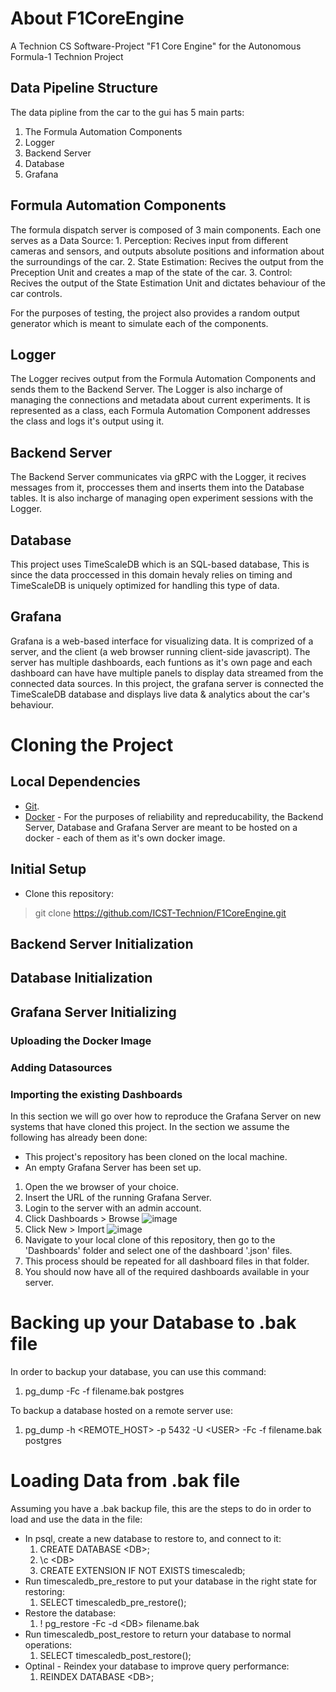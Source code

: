 # About F1CoreEngine
A Technion CS Software-Project "F1 Core Engine" for the Autonomous Formula-1 Technion Project

## Data Pipeline Structure
  The data pipline from the car to the gui has 5 main parts:
  1. The Formula Automation Components
  2. Logger
  3. Backend Server
  4. Database
  5. Grafana

## Formula Automation Components
  The formula dispatch server is composed of 3 main components. Each one serves as a Data Source:
    1. Perception: Recives input from different cameras and sensors, and outputs absolute positions
      and information about the surroundings of the car.
    2. State Estimation: Recives the output from the Preception Unit and creates a map
      of the state of the car.
    3. Control: Recives the output of the State Estimation Unit and dictates behaviour
      of the car controls.

  For the purposes of testing, the project also provides a random output generator
  which is meant to simulate each of the components.

## Logger
  The Logger recives output from the Formula Automation Components and
    sends them to the Backend Server.
  The Logger is also incharge of managing the connections and metadata
    about current experiments.
  It is represented as a class, each Formula Automation Component
    addresses the class and logs it's output using it.
  
## Backend Server
  The Backend Server communicates via gRPC with the Logger,
    it recives messages from it, proccesses them and inserts them into
    the Database tables. It is also incharge of managing open experiment sessions with the Logger.

## Database
  This project uses TimeScaleDB which is an SQL-based database,
  This is since the data proccessed in this domain hevaly relies
    on timing and TimeScaleDB is uniquely optimized for handling this type of data.

## Grafana
  Grafana is a web-based interface for visualizing data.
  It is comprized of a server, and the client (a web browser running client-side javascript).
  The server has multiple dashboards, each funtions as it's own page 
  and each dashboard can have have multiple panels to display data streamed from the connected data sources.
  In this project, the grafana server is connected the TimeScaleDB database and displays
  live data & analytics about the car's behaviour.

# Cloning the Project
## Local Dependencies
  * [Git](https://git-scm.com/book/en/v2/Getting-Started-Installing-Git).
  * [Docker](https://docs.docker.com/get-docker/) - For the purposes of reliability and repreducability,
    the Backend Server, Database and Grafana Server are meant to be 
    hosted on a docker - each of them as it's own docker image.
    <!-- Python ? -->

## Initial Setup
* Clone this repository:
> git clone https://github.com/ICST-Technion/F1CoreEngine.git

## Backend Server Initialization

## Database Initialization

## Grafana Server Initializing
### Uploading the Docker Image

### Adding Datasources

### Importing the existing Dashboards
In this section we will go over how to reproduce the Grafana Server on new systems
that have cloned this project. In the section we assume the following has already been done:
* This project's repository has been cloned on the local machine. 
* An empty Grafana Server has been set up.

1. Open the we browser of your choice.
2. Insert the URL of the running Grafana Server.
3. Login to the server with an admin account.
4. Click Dashboards > Browse ![image](https://user-images.githubusercontent.com/62563844/212919902-6475ecf9-a7cb-4698-aa92-495637d25b4a.png)
5. Click New > Import ![image](https://user-images.githubusercontent.com/62563844/212920167-79e7b251-f6f9-49a7-b7c0-b06da67a19bd.png)
6. Navigate to your local clone of this repository, then go to the 'Dashboards' folder and select one of the dashboard '.json' files.
7. This process should be repeated for all dashboard files in that folder.
8. You should now have all of the required dashboards available in your server.

# Backing up your Database to .bak file

In order to backup your database, you can use this command:
1. pg_dump -Fc -f filename.bak postgres

To backup a database hosted on a remote server use:
1. pg_dump -h \<REMOTE_HOST\> -p 5432 -U \<USER\> -Fc -f filename.bak postgres

# Loading Data from .bak file

Assuming you have a .bak backup file, this are the steps to do in order to load and use the data in the file:
* In psql, create a new database to restore to, and connect to it:
  1. CREATE DATABASE \<DB\>;
  2. \c \<DB\>
  3. CREATE EXTENSION IF NOT EXISTS timescaledb;
* Run timescaledb_pre_restore to put your database in the right state for restoring:
  1. SELECT timescaledb_pre_restore();
* Restore the database:
  1. \! pg_restore -Fc -d \<DB\> filename.bak
* Run timescaledb_post_restore to return your database to normal operations:
  1. SELECT timescaledb_post_restore();
* Optinal - Reindex your database to improve query performance:
  1. REINDEX DATABASE \<DB\>;